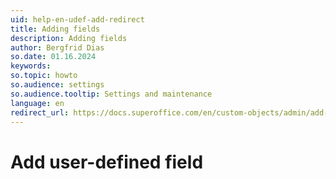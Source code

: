 ```yaml
---
uid: help-en-udef-add-redirect
title: Adding fields
description: Adding fields
author: Bergfrid Dias
so.date: 01.16.2024
keywords: 
so.topic: howto
so.audience: settings
so.audience.tooltip: Settings and maintenance
language: en
redirect_url: https://docs.superoffice.com/en/custom-objects/admin/add-udef.html
---
```


# Add user-defined field
